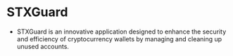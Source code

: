 # STXGuard

- STXGuard is an innovative application designed to enhance the security and efficiency of cryptocurrency wallets by managing and cleaning up unused accounts.